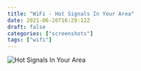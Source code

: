 ```yaml
---
title: "WiFi - Hot Signals In Your Area"
date: 2021-06-26T16:29:12Z
draft: false
categories: ["screenshots"]
tags: ["wifi"]
---
```


![Hot Signals In Your Area](/img/ss/wifihotsignals.png)
